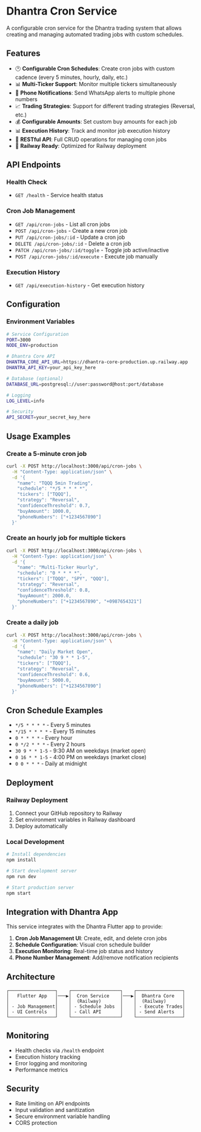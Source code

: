 # Dhantra Cron Service

A configurable cron service for the Dhantra trading system that allows creating and managing automated trading jobs with custom schedules.

## Features

- 🕐 **Configurable Cron Schedules**: Create cron jobs with custom cadence (every 5 minutes, hourly, daily, etc.)
- 📊 **Multi-Ticker Support**: Monitor multiple tickers simultaneously
- 📱 **Phone Notifications**: Send WhatsApp alerts to multiple phone numbers
- 📈 **Trading Strategies**: Support for different trading strategies (Reversal, etc.)
- 💰 **Configurable Amounts**: Set custom buy amounts for each job
- 📊 **Execution History**: Track and monitor job execution history
- 🔧 **RESTful API**: Full CRUD operations for managing cron jobs
- 🚀 **Railway Ready**: Optimized for Railway deployment

## API Endpoints

### Health Check
- `GET /health` - Service health status

### Cron Job Management
- `GET /api/cron-jobs` - List all cron jobs
- `POST /api/cron-jobs` - Create a new cron job
- `PUT /api/cron-jobs/:id` - Update a cron job
- `DELETE /api/cron-jobs/:id` - Delete a cron job
- `PATCH /api/cron-jobs/:id/toggle` - Toggle job active/inactive
- `POST /api/cron-jobs/:id/execute` - Execute job manually

### Execution History
- `GET /api/execution-history` - Get execution history

## Configuration

### Environment Variables

```bash
# Service Configuration
PORT=3000
NODE_ENV=production

# Dhantra Core API
DHANTRA_CORE_API_URL=https://dhantra-core-production.up.railway.app
DHANTRA_API_KEY=your_api_key_here

# Database (optional)
DATABASE_URL=postgresql://user:password@host:port/database

# Logging
LOG_LEVEL=info

# Security
API_SECRET=your_secret_key_here
```

## Usage Examples

### Create a 5-minute cron job
```bash
curl -X POST http://localhost:3000/api/cron-jobs \
  -H "Content-Type: application/json" \
  -d '{
    "name": "TQQQ 5min Trading",
    "schedule": "*/5 * * * *",
    "tickers": ["TQQQ"],
    "strategy": "Reversal",
    "confidenceThreshold": 0.7,
    "buyAmount": 1000.0,
    "phoneNumbers": ["+1234567890"]
  }'
```

### Create an hourly job for multiple tickers
```bash
curl -X POST http://localhost:3000/api/cron-jobs \
  -H "Content-Type: application/json" \
  -d '{
    "name": "Multi-Ticker Hourly",
    "schedule": "0 * * * *",
    "tickers": ["TQQQ", "SPY", "QQQ"],
    "strategy": "Reversal",
    "confidenceThreshold": 0.8,
    "buyAmount": 2000.0,
    "phoneNumbers": ["+1234567890", "+0987654321"]
  }'
```

### Create a daily job
```bash
curl -X POST http://localhost:3000/api/cron-jobs \
  -H "Content-Type: application/json" \
  -d '{
    "name": "Daily Market Open",
    "schedule": "30 9 * * 1-5",
    "tickers": ["TQQQ"],
    "strategy": "Reversal",
    "confidenceThreshold": 0.6,
    "buyAmount": 5000.0,
    "phoneNumbers": ["+1234567890"]
  }'
```

## Cron Schedule Examples

- `*/5 * * * *` - Every 5 minutes
- `*/15 * * * *` - Every 15 minutes
- `0 * * * *` - Every hour
- `0 */2 * * *` - Every 2 hours
- `30 9 * * 1-5` - 9:30 AM on weekdays (market open)
- `0 16 * * 1-5` - 4:00 PM on weekdays (market close)
- `0 0 * * *` - Daily at midnight

## Deployment

### Railway Deployment

1. Connect your GitHub repository to Railway
2. Set environment variables in Railway dashboard
3. Deploy automatically

### Local Development

```bash
# Install dependencies
npm install

# Start development server
npm run dev

# Start production server
npm start
```

## Integration with Dhantra App

This service integrates with the Dhantra Flutter app to provide:

1. **Cron Job Management UI**: Create, edit, and delete cron jobs
2. **Schedule Configuration**: Visual cron schedule builder
3. **Execution Monitoring**: Real-time job status and history
4. **Phone Number Management**: Add/remove notification recipients

## Architecture

```
┌─────────────────┐    ┌──────────────────┐    ┌─────────────────┐
│   Flutter App   │───▶│  Cron Service    │───▶│  Dhantra Core   │
│                 │    │  (Railway)       │    │  (Railway)      │
│ - Job Management│    │ - Schedule Jobs  │    │ - Execute Trades│
│ - UI Controls   │    │ - Call API       │    │ - Send Alerts   │
└─────────────────┘    └──────────────────┘    └─────────────────┘
```

## Monitoring

- Health checks via `/health` endpoint
- Execution history tracking
- Error logging and monitoring
- Performance metrics

## Security

- Rate limiting on API endpoints
- Input validation and sanitization
- Secure environment variable handling
- CORS protection
